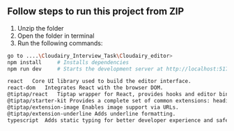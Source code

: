## Follow steps to run this project from ZIP

1. Unzip the folder
2. Open the folder in terminal
3. Run the following commands:

```bash
go to ....\Cloudairy_Interview_Task\Cloudairy_editor> 
npm install     # Installs dependencies
npm run dev     # Starts the development server at http://localhost:5173/

react	Core UI library used to build the editor interface.
react-dom	Integrates React with the browser DOM.
@tiptap/react	Tiptap wrapper for React, provides hooks and editor binding.
@tiptap/starter-kit	Provides a complete set of common extensions: headings, bold, lists, etc.
@tiptap/extension-image	Enables image support via URLs.
@tiptap/extension-underline	Adds underline formatting.
typescript	Adds static typing for better developer experience and safer code.